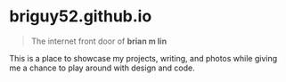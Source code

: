# briguy52.github.io

> The internet front door of **brian m lin**

This is a place to showcase my projects, writing, and photos while giving me a chance to play around with design and code.
